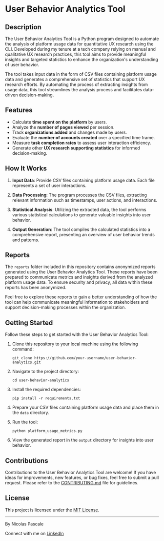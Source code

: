 # User Behavior Analytics Tool

## Description

The User Behavior Analytics Tool is a Python program designed to automate the analysis of platform usage data for quantitative UX research using the CLI. Developed during my tenure at a tech company relying on manual and qualitative UX research practices, this tool aims to provide meaningful insights and targeted statistics to enhance the organization's understanding of user behavior.

The tool takes input data in the form of CSV files containing platform usage data and generates a comprehensive set of statistics that support UX research efforts. By automating the process of extracting insights from usage data, this tool streamlines the analysis process and facilitates data-driven decision-making.

## Features

- Calculate **time spent on the platform** by users.
- Analyze the **number of pages viewed** per session.
- Track **organizations added** and changes made by users.
- Evaluate the **number of accounts created** over a specified time frame.
- Measure **task completion rates** to assess user interaction efficiency.
- Generate other **UX research supporting statistics** for informed decision-making.

## How It Works

1. **Input Data**: Provide CSV files containing platform usage data. Each file represents a set of user interactions.

2. **Data Processing**: The program processes the CSV files, extracting relevant information such as timestamps, user actions, and interactions.

3. **Statistical Analysis**: Utilizing the extracted data, the tool performs various statistical calculations to generate valuable insights into user behavior.

4. **Output Generation**: The tool compiles the calculated statistics into a comprehensive report, presenting an overview of user behavior trends and patterns.

## Reports

The `reports` folder included in this repository contains anonymized reports generated using the User Behavior Analytics Tool. These reports have been prepared to communicate metrics and insights derived from the analyzed platform usage data. To ensure security and privacy, all data within these reports has been anonymized.

Feel free to explore these reports to gain a better understanding of how the tool can help communicate meaningful information to stakeholders and support decision-making processes within the organization.

## Getting Started

Follow these steps to get started with the User Behavior Analytics Tool:

1. Clone this repository to your local machine using the following command:
   ```
   git clone https://github.com/your-username/user-behavior-analytics.git
   ```

2. Navigate to the project directory:
   ```
   cd user-behavior-analytics
   ```

3. Install the required dependencies:
   ```
   pip install -r requirements.txt
   ```

4. Prepare your CSV files containing platform usage data and place them in the `data` directory.

5. Run the tool:
   ```
   python platform_usage_metrics.py
   ```

6. View the generated report in the `output` directory for insights into user behavior.


## Contributions

Contributions to the User Behavior Analytics Tool are welcome! If you have ideas for improvements, new features, or bug fixes, feel free to submit a pull request. Please refer to the [CONTRIBUTING.md](CONTRIBUTING.md) file for guidelines.

## License

This project is licensed under the [MIT License](LICENSE).

---

By Nicolas Pascale



Connect with me on [LinkedIn](https://www.linkedin.com/in/nicolas-pascale-b19161125/) 
